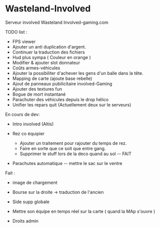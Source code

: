 ﻿Wasteland-Involved
==================

Serveur involved Wasteland Involved-gaming.com

TODO list : 

- FPS viewer
- Ajouter un anti duplication d'argent.
- Continuer la traduction des fichiers
- Hud plus sympa ( Couleur en orange )
- Modifier & ajouter slot donnateur
- Coûts armes-véhicules
- Ajouter la possibiliter d'achever les gens d'un balle dans la tête.
- Mapping de carte (ajoute base rebelle)
- Ajout de panneaux pubilicitaire involved-Gaming
- Ajouter des textures fun
- Bogue de mort instantané
- Parachuter des véhicules depuis le drop hélico
- Unifier les repars quit (Actuellement deux sur le serveurs)

En cours de dev:

- Intro involved (Altis)
- Rez co équipier
	- Ajouter un traitement pour rajouter du temps de rez.
	- Faire en sorte que ce soit que entre gang.
	- Supprimer le stuff lors de la deco quand au sol		-- FAIT

- Parachutes automatique	-- mettre le sac sur le ventre


Fait : 

- image de chargement

- Bourse sur la droite -> traduction de l'ancien
- Side supp globale
- Mettre son équipe en temps réel sur la carte ( quand la MAp s'ouvre )
- Droits admin
